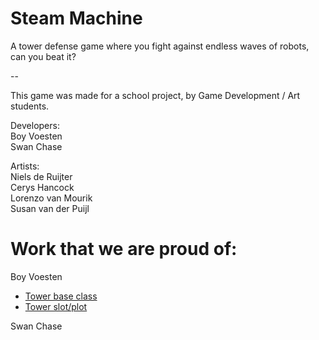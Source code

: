 # Steam Machine

A tower defense game where you fight against endless waves of robots, can you beat it?

--

This game was made for a school project, by Game Development / Art students.
  
Developers:  
Boy Voesten  
Swan Chase   
  
Artists:  
Niels de Ruijter  
Cerys Hancock  
Lorenzo van Mourik  
Susan van der Puijl  


# Work that we are proud of:

Boy Voesten
- [Tower base class](https://github.com/221boy221/tower-defense/blob/master/tower-defense/Assets/Scripts/Towers/Tower.cs)
- [Tower slot/plot](https://github.com/221boy221/tower-defense/blob/master/tower-defense/Assets/Scripts/Towers/TowerSlot.cs)  
  
Swan Chase
   
